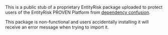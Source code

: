 This is a public stub of a proprietary EntityRisk package uploaded to protect
users of the EntityRisk PROVEN Platform from
[dependency confusion](https://medium.com/@alex.birsan/dependency-confusion-4a5d60fec610).

This package is non-functional and users accidentally installing it will
receive an error message when trying to import it.
